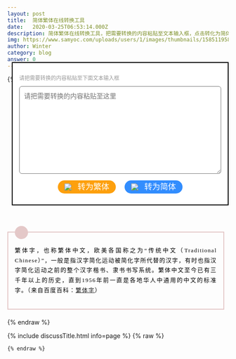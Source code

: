 ```yaml
---
layout: post
title:  简体繁体在线转换工具
date:   2020-03-25T06:53:14.000Z
description: 简体繁体在线转换工具，把需要转换的内容粘贴至文本输入框，点击转化为简体或者转为繁体。繁体字，也称繁体中文，欧美各国称之为“传统中文（Traditional Ch...
img: https://www.samyoc.com/uploads/users/1/images/thumbnails/1585119584075.png
author: Winter
category: blog
answer: 0
---
```

<div class="article-root">
  <div class="article">
    {% include articleTitle.html info=page %}
    {% raw %}
    <div class="article-content"><section data-role="outer" style="font-family:微软雅黑;font-size:16px;margin-bottom: 20px">
    <section data-role="outer" style="font-family:微软雅黑;font-size:16px;">
      <section class="KolEditor">
        <section style="display: flex;justify-content: center;">
          <section
            style="display: flex; align-items: center; border: 1px solid rgb(0, 0, 0); background-color: rgb(255, 255, 255); box-sizing: border-box;">
            <section style="padding: 0px 15px; box-sizing: border-box;"><img
                src="https://www.samyoc.com/uploads/users/1/images/1585120454493.png"
                style="max-width: 100%; display: block; height: auto;"></section>
            <section style="padding: 2px 20px; box-sizing: border-box;">
              <p style="margin: 0;font-size: 16px;letter-spacing: 2px;line-height: 1.75;color: #000;">简体繁体在线转换工具</p>
            </section>
            <section style="padding: 0px 15px; box-sizing: border-box;"><img
                src="https://www.samyoc.com/uploads/users/1/images/1585120459039.png"
                style="max-width: 100%; display: block; height: auto;"></section>
          </section>
        </section>
      </section>
      <p><br></p>
    </section>
    <section class="KolEditor">
      <section
        style="margin: 0px auto; text-align: center; font-size: 0px; padding-bottom: 10px; box-sizing: border-box;">
        <section style="width:300px;"><img
            src="https://www.samyoc.com/uploads/users/1/images/1585120530366.png"
            style="max-width: 100%; vertical-align: bottom; height: auto;"></section>
        <section
          style="border: 2px solid #000;padding: 25px 15px;display: flex;margin-left: 10px;margin-top: -148px;background-color: #fff;transform: rotate(0deg);-webkit-transform: rotate(0deg);-moz-transform: rotate(0deg);-ms-transform: rotate(0deg);-o-transform: rotate(0deg);">
          <section style="flex: 1;">
            <p style="font-size: 12px;margin: 0px;text-align: left;color: #999;margin-bottom: 10px;">请把需要转换的内容粘贴至下面文本输入框</p>
            <div><textarea id="inputText" style="width: 100%;height: 200px;padding: 10px;border-radius: 6px;outline: none;font-size: 15px;" placeholder="请把需要转换的内容粘贴至这里"></textarea></div>
            <div>
              <section id="btnToT"
                style="cursor: pointer;height: 30px;line-height: 30px;border-radius: 15px;background-color: #fda00e;padding: 0px 15px;box-sizing: border-box;margin-top: 15px;display: inline-block;">
                <section style="display: flex;align-items: center;">
                  <section style="display: flex;align-items: center;width: 20px;"><img
                      src="https://www.samyoc.com/uploads/users/1/images/1585120589920.png"
                      style="vertical-align: top; max-width: 100%; height: auto;"></section>
                  <p style="margin: 0px;color: #fff;margin-left: 10px;font-size: 18px;">转为繁体</p>
                </section>
              </section>
              <section  id="btnToS"
                style="cursor: pointer; height: 30px;line-height: 30px;border-radius: 15px;background-color: #328dfe;padding: 0px 15px;box-sizing: border-box;margin-top: 15px;display: inline-block;margin-left: 20px;">
                <section style="display: flex;align-items: center;">
                  <section style="display: flex;align-items: center;width: 20px;"><img
                      src="https://www.samyoc.com/uploads/users/1/images/1585120589920.png"
                      style="vertical-align: top; max-width: 100%; height: auto;"></section>
                  <p style="margin: 0px;color: #fff;margin-left: 10px;font-size: 18px;">转为简体</p>
                </section>
              </section>
            </div>
          </section>
        </section>
        <section style="width:250px;float: right;margin-right: -10px;margin-top: -123px;"><img
            src="https://www.samyoc.com/uploads/users/1/images/1585120530366.png"
            style="max-width: 100%; vertical-align: bottom; height: auto;"></section>
      </section>
    </section>
    <p><br></p>
    <section class="KolEditor">
      <section
        style="display: flex; flex-direction: column; align-items: flex-start; border: 2px solid rgb(228, 200, 200); margin-right: 10px; margin-top: 15px; box-sizing: border-box;">
        <section
          style="margin: -15px 0px 0px 15px; flex-shrink: 0; width: 30px; height: 30px; background-color: rgb(228, 200, 200); border-radius: 50%; box-sizing: border-box;">
        </section>
        <section style="margin: 15px;">
          <p
            style="margin: 0;text-align: justify;line-height: 1.75;font-size: 13px;letter-spacing: 1.5px;color: #000;font-weight: 400;">
            繁体字，也称繁体中文，欧美各国称之为“传统中文（Traditional Chinese）”，一般是指汉字简化运动被简化字所代替的汉字，有时也指汉字简化运动之前的整个汉字楷书、隶书书写系统。繁体中文至今已有三千年以上的历史，直到1956年前一直是各地华人中通用的中文的标准字。（来自百度百科：<a href="https://baike.baidu.com/item/%E7%B9%81%E4%BD%93%E5%AD%97/754496?fr=aladdin" target="_blank">繁体字</a>）</p>
        </section>
        <section style="align-self: flex-end;margin: 0 -10px 15px 0;"><img
            src="https://www.samyoc.com/uploads/users/1/images/1585120716542.png" alt=""
            style="display: block; max-width: 100%; height: auto;"></section>
      </section>
    </section>
  </section>
  <script type="text/javascript">
  var cur_chineseWords = {
      "S":"万与丑专业丛东丝丢两严丧个丬丰临为丽举么义乌乐乔习乡书买乱争于亏云亘亚产亩亲亵亸亿仅从仑仓仪们价众优伙会伛伞伟传伤伥伦伧伪伫体余佣佥侠侣侥侦侧侨侩侪侬俣俦俨俩俪俭债倾偬偻偾偿傥傧储傩儿兑兖党兰关兴兹养兽冁内冈册写军农冢冯冲决况冻净凄凉凌减凑凛几凤凫凭凯击凼凿刍划刘则刚创删别刬刭刽刿剀剂剐剑剥剧劝办务劢动励劲劳势勋勐勚匀匦匮区医华协单卖卢卤卧卫却卺厂厅历厉压厌厍厕厢厣厦厨厩厮县参叆叇双发变叙叠叶号叹叽吁后吓吕吗吣吨听启吴呒呓呕呖呗员呙呛呜咏咔咙咛咝咤咴咸哌响哑哒哓哔哕哗哙哜哝哟唛唝唠唡唢唣唤唿啧啬啭啮啰啴啸喷喽喾嗫呵嗳嘘嘤嘱噜噼嚣嚯团园囱围囵国图圆圣圹场坂坏块坚坛坜坝坞坟坠垄垅垆垒垦垧垩垫垭垯垱垲垴埘埙埚埝埯堑堕塆墙壮声壳壶壸处备复够头夸夹夺奁奂奋奖奥妆妇妈妩妪妫姗姜娄娅娆娇娈娱娲娴婳婴婵婶媪嫒嫔嫱嬷孙学孪宁宝实宠审宪宫宽宾寝对寻导寿将尔尘尧尴尸尽层屃屉届属屡屦屿岁岂岖岗岘岙岚岛岭岳岽岿峃峄峡峣峤峥峦崂崃崄崭嵘嵚嵛嵝嵴巅巩巯币帅师帏帐帘帜带帧帮帱帻帼幂幞干并广庄庆庐庑库应庙庞废庼廪开异弃张弥弪弯弹强归当录彟彦彻径徕御忆忏忧忾怀态怂怃怄怅怆怜总怼怿恋恳恶恸恹恺恻恼恽悦悫悬悭悯惊惧惨惩惫惬惭惮惯愍愠愤愦愿慑慭憷懑懒懔戆戋戏戗战戬户扎扑扦执扩扪扫扬扰抚抛抟抠抡抢护报担拟拢拣拥拦拧拨择挂挚挛挜挝挞挟挠挡挢挣挤挥挦捞损捡换捣据捻掳掴掷掸掺掼揸揽揿搀搁搂搅携摄摅摆摇摈摊撄撑撵撷撸撺擞攒敌敛数斋斓斗斩断无旧时旷旸昙昼昽显晋晒晓晔晕晖暂暧札术朴机杀杂权条来杨杩杰极构枞枢枣枥枧枨枪枫枭柜柠柽栀栅标栈栉栊栋栌栎栏树栖样栾桊桠桡桢档桤桥桦桧桨桩梦梼梾检棂椁椟椠椤椭楼榄榇榈榉槚槛槟槠横樯樱橥橱橹橼檐檩欢欤欧歼殁殇残殒殓殚殡殴毁毂毕毙毡毵氇气氢氩氲汇汉污汤汹沓沟没沣沤沥沦沧沨沩沪沵泞泪泶泷泸泺泻泼泽泾洁洒洼浃浅浆浇浈浉浊测浍济浏浐浑浒浓浔浕涂涌涛涝涞涟涠涡涢涣涤润涧涨涩淀渊渌渍渎渐渑渔渖渗温游湾湿溃溅溆溇滗滚滞滟滠满滢滤滥滦滨滩滪漤潆潇潋潍潜潴澜濑濒灏灭灯灵灾灿炀炉炖炜炝点炼炽烁烂烃烛烟烦烧烨烩烫烬热焕焖焘煅煳熘爱爷牍牦牵牺犊犟状犷犸犹狈狍狝狞独狭狮狯狰狱狲猃猎猕猡猪猫猬献獭玑玙玚玛玮环现玱玺珉珏珐珑珰珲琎琏琐琼瑶瑷璇璎瓒瓮瓯电画畅畲畴疖疗疟疠疡疬疮疯疱疴痈痉痒痖痨痪痫痴瘅瘆瘗瘘瘪瘫瘾瘿癞癣癫癯皑皱皲盏盐监盖盗盘眍眦眬着睁睐睑瞒瞩矫矶矾矿砀码砖砗砚砜砺砻砾础硁硅硕硖硗硙硚确硷碍碛碜碱碹磙礼祎祢祯祷祸禀禄禅离秃秆种积称秽秾稆税稣稳穑穷窃窍窑窜窝窥窦窭竖竞笃笋笔笕笺笼笾筑筚筛筜筝筹签简箓箦箧箨箩箪箫篑篓篮篱簖籁籴类籼粜粝粤粪粮糁糇紧絷纟纠纡红纣纤纥约级纨纩纪纫纬纭纮纯纰纱纲纳纴纵纶纷纸纹纺纻纼纽纾线绀绁绂练组绅细织终绉绊绋绌绍绎经绐绑绒结绔绕绖绗绘给绚绛络绝绞统绠绡绢绣绤绥绦继绨绩绪绫绬续绮绯绰绱绲绳维绵绶绷绸绹绺绻综绽绾绿缀缁缂缃缄缅缆缇缈缉缊缋缌缍缎缏缐缑缒缓缔缕编缗缘缙缚缛缜缝缞缟缠缡缢缣缤缥缦缧缨缩缪缫缬缭缮缯缰缱缲缳缴缵罂网罗罚罢罴羁羟羡翘翙翚耢耧耸耻聂聋职聍联聩聪肃肠肤肷肾肿胀胁胆胜胧胨胪胫胶脉脍脏脐脑脓脔脚脱脶脸腊腌腘腭腻腼腽腾膑臜舆舣舰舱舻艰艳艹艺节芈芗芜芦苁苇苈苋苌苍苎苏苘苹茎茏茑茔茕茧荆荐荙荚荛荜荞荟荠荡荣荤荥荦荧荨荩荪荫荬荭荮药莅莜莱莲莳莴莶获莸莹莺莼萚萝萤营萦萧萨葱蒇蒉蒋蒌蓝蓟蓠蓣蓥蓦蔷蔹蔺蔼蕲蕴薮藁藓虏虑虚虫虬虮虽虾虿蚀蚁蚂蚕蚝蚬蛊蛎蛏蛮蛰蛱蛲蛳蛴蜕蜗蜡蝇蝈蝉蝎蝼蝾螀螨蟏衅衔补衬衮袄袅袆袜袭袯装裆裈裢裣裤裥褛褴襁襕见观觃规觅视觇览觉觊觋觌觍觎觏觐觑觞触觯詟誉誊讠计订讣认讥讦讧讨让讪讫训议讯记讱讲讳讴讵讶讷许讹论讻讼讽设访诀证诂诃评诅识诇诈诉诊诋诌词诎诏诐译诒诓诔试诖诗诘诙诚诛诜话诞诟诠诡询诣诤该详诧诨诩诪诫诬语诮误诰诱诲诳说诵诶请诸诹诺读诼诽课诿谀谁谂调谄谅谆谇谈谊谋谌谍谎谏谐谑谒谓谔谕谖谗谘谙谚谛谜谝谞谟谠谡谢谣谤谥谦谧谨谩谪谫谬谭谮谯谰谱谲谳谴谵谶谷豮贝贞负贠贡财责贤败账货质贩贪贫贬购贮贯贰贱贲贳贴贵贶贷贸费贺贻贼贽贾贿赀赁赂赃资赅赆赇赈赉赊赋赌赍赎赏赐赑赒赓赔赕赖赗赘赙赚赛赜赝赞赟赠赡赢赣赪赵赶趋趱趸跃跄跖跞践跶跷跸跹跻踊踌踪踬踯蹑蹒蹰蹿躏躜躯车轧轨轩轪轫转轭轮软轰轱轲轳轴轵轶轷轸轹轺轻轼载轾轿辀辁辂较辄辅辆辇辈辉辊辋辌辍辎辏辐辑辒输辔辕辖辗辘辙辚辞辩辫边辽达迁过迈运还这进远违连迟迩迳迹适选逊递逦逻遗遥邓邝邬邮邹邺邻郁郄郏郐郑郓郦郧郸酝酦酱酽酾酿释里鉅鉴銮錾钆钇针钉钊钋钌钍钎钏钐钑钒钓钔钕钖钗钘钙钚钛钝钞钟钠钡钢钣钤钥钦钧钨钩钪钫钬钭钮钯钰钱钲钳钴钵钶钷钸钹钺钻钼钽钾钿铀铁铂铃铄铅铆铈铉铊铋铍铎铏铐铑铒铕铗铘铙铚铛铜铝铞铟铠铡铢铣铤铥铦铧铨铪铫铬铭铮铯铰铱铲铳铴铵银铷铸铹铺铻铼铽链铿销锁锂锃锄锅锆锇锈锉锊锋锌锍锎锏锐锑锒锓锔锕锖锗错锚锜锞锟锠锡锢锣锤锥锦锨锩锫锬锭键锯锰锱锲锳锴锵锶锷锸锹锺锻锼锽锾锿镀镁镂镃镆镇镈镉镊镌镍镎镏镐镑镒镕镖镗镙镚镛镜镝镞镟镠镡镢镣镤镥镦镧镨镩镪镫镬镭镮镯镰镱镲镳镴镶长门闩闪闫闬闭问闯闰闱闲闳间闵闶闷闸闹闺闻闼闽闾闿阀阁阂阃阄阅阆阇阈阉阊阋阌阍阎阏阐阑阒阓阔阕阖阗阘阙阚阛队阳阴阵阶际陆陇陈陉陕陧陨险随隐隶隽难雏雠雳雾霁霉霭靓静靥鞑鞒鞯鞴韦韧韨韩韪韫韬韵页顶顷顸项顺须顼顽顾顿颀颁颂颃预颅领颇颈颉颊颋颌颍颎颏颐频颒颓颔颕颖颗题颙颚颛颜额颞颟颠颡颢颣颤颥颦颧风飏飐飑飒飓飔飕飖飗飘飙飚飞飨餍饤饥饦饧饨饩饪饫饬饭饮饯饰饱饲饳饴饵饶饷饸饹饺饻饼饽饾饿馀馁馂馃馄馅馆馇馈馉馊馋馌馍馎馏馐馑馒馓馔馕马驭驮驯驰驱驲驳驴驵驶驷驸驹驺驻驼驽驾驿骀骁骂骃骄骅骆骇骈骉骊骋验骍骎骏骐骑骒骓骔骕骖骗骘骙骚骛骜骝骞骟骠骡骢骣骤骥骦骧髅髋髌鬓魇魉鱼鱽鱾鱿鲀鲁鲂鲄鲅鲆鲇鲈鲉鲊鲋鲌鲍鲎鲏鲐鲑鲒鲓鲔鲕鲖鲗鲘鲙鲚鲛鲜鲝鲞鲟鲠鲡鲢鲣鲤鲥鲦鲧鲨鲩鲪鲫鲬鲭鲮鲯鲰鲱鲲鲳鲴鲵鲶鲷鲸鲹鲺鲻鲼鲽鲾鲿鳀鳁鳂鳃鳄鳅鳆鳇鳈鳉鳊鳋鳌鳍鳎鳏鳐鳑鳒鳓鳔鳕鳖鳗鳘鳙鳛鳜鳝鳞鳟鳠鳡鳢鳣鸟鸠鸡鸢鸣鸤鸥鸦鸧鸨鸩鸪鸫鸬鸭鸮鸯鸰鸱鸲鸳鸴鸵鸶鸷鸸鸹鸺鸻鸼鸽鸾鸿鹀鹁鹂鹃鹄鹅鹆鹇鹈鹉鹊鹋鹌鹍鹎鹏鹐鹑鹒鹓鹔鹕鹖鹗鹘鹚鹛鹜鹝鹞鹟鹠鹡鹢鹣鹤鹥鹦鹧鹨鹩鹪鹫鹬鹭鹯鹰鹱鹲鹳鹴鹾麦麸黄黉黡黩黪黾鼋鼌鼍鼗鼹齄齐齑齿龀龁龂龃龄龅龆龇龈龉龊龋龌龙龚龛龟志制咨只里系范松没尝尝闹面准钟别闲乾尽脏拼",
      "T":"萬與醜專業叢東絲丟兩嚴喪個爿豐臨為麗舉麽義烏樂喬習鄉書買亂爭於虧雲亙亞產畝親褻亸億僅從侖倉儀們價眾優夥會傴傘偉傳傷倀倫傖偽佇體余傭僉俠侶僥偵側僑儈儕儂俁儔儼倆儷儉債傾傯僂僨償儻儐儲儺兒兌兗黨蘭關興茲養獸囅內岡冊寫軍農冢馮沖決況凍凈淒涼淩減湊凜幾鳳鳧憑凱擊氹鑿芻劃劉則剛創刪別刬剄劊劌剴劑剮劍剝劇勸辦務勱動勵勁勞勢勛猛勚勻匭匱區醫華協單賣盧鹵臥衛卻巹廠廳歷厲壓厭厙廁廂厴廈廚廄廝縣參叆叇雙發變敘叠葉號嘆嘰籲後嚇呂嗎唚噸聽啟吳嘸囈嘔嚦唄員咼嗆嗚詠哢嚨嚀噝咤噅鹹哌響啞噠嘵嗶噦嘩噲嚌噥喲嘜唝嘮唡嗩唣喚唿嘖嗇囀嚙啰啴嘯噴嘍嚳囁呵噯噓嚶囑嚕劈囂謔團園囪圍圇國圖圓聖壙場阪壞塊堅壇壢壩塢墳墜壟壟壚壘墾坰堊墊埡垯垱塏堖塒塤堝墊垵塹墮塆墻壯聲殼壺壸處備復夠頭誇夾奪奩奐奮獎奧妝婦媽嫵嫗媯姍姜婁婭嬈嬌孌娛媧嫻婳嬰嬋嬸媼嬡嬪嬙嬤孫學孿寧寶實寵審憲宮寬賓寢對尋導壽將爾塵堯尷屍盡層屃屜屆屬屢屨嶼歲豈嶇崗峴嶴嵐島嶺嶽崠巋峃嶧峽峣嶠崢巒嶗崍崄嶄嶸嵚崳嶁脊巔鞏巰幣帥師幃帳簾幟帶幀幫幬幘幗冪襆幹並廣莊慶廬廡庫應廟龐廢庼廩開異棄張彌弳彎彈強歸當錄彟彥徹徑徠禦憶懺憂愾懷態慫憮慪悵愴憐總懟懌戀懇惡慟懨愷惻惱惲悅愨懸慳憫驚懼慘懲憊愜慚憚慣湣慍憤憒願懾慭怵懣懶懍戇戔戲戧戰戩戶紮撲扡執擴捫掃揚擾撫拋摶摳掄搶護報擔擬攏揀擁攔擰撥擇掛摯攣挜撾撻挾撓擋撟掙擠揮挦撈損撿換搗據撚擄摑擲撣摻摜摣攬撳攙擱摟攪攜攝攄擺搖擯攤攖撐攆擷擼攛擻攢敵斂數齋斕鬥斬斷無舊時曠旸曇晝昽顯晉曬曉曄暈暉暫曖劄術樸機殺雜權條來楊榪傑極構樅樞棗櫪梘棖槍楓梟櫃檸檉梔柵標棧櫛櫳棟櫨櫟欄樹棲樣欒棬椏橈楨檔榿橋樺檜槳樁夢梼梾檢欞槨櫝槧欏橢樓欖櫬櫚櫸槚檻檳櫧橫檣櫻櫫櫥櫓櫞檐檁歡歟歐殲歿殤殘殞殮殫殯毆毀轂畢斃氈毿氌氣氫氬氳匯漢汙湯洶沓溝沒灃漚瀝淪滄沨溈滬沵濘淚澩瀧瀘濼瀉潑澤涇潔灑窪浹淺漿澆湞浉濁測澮濟瀏浐渾滸濃潯浕塗湧濤澇淶漣潿渦涢渙滌潤澗漲澀澱淵淥漬瀆漸澠漁瀋滲溫遊灣濕潰濺漵溇潷滾滯灩灄滿瀅濾濫灤濱灘滪濫瀠瀟瀲濰潛瀦瀾瀨瀕灝滅燈靈災燦煬爐燉煒熗點煉熾爍爛烴燭煙煩燒燁燴燙燼熱煥燜燾煆糊溜愛爺牘牦牽犧犢犟狀獷獁猶狽麅狝獰獨狹獅獪猙獄猻獫獵獼玀豬貓猬獻獺璣玙玚瑪瑋環現玱璽瑉玨琺瓏珰琿琎璉瑣瓊瑤璦璇瓔瓚甕甌電畫暢畬疇癤療瘧癘瘍癧瘡瘋皰屙癰痙癢瘂癆瘓癇癡癉瘆瘞瘺癟癱癮癭癩癬癲臒皚皺皸盞鹽監蓋盜盤瞘眥眬著睜睞瞼瞞矚矯磯礬礦碭碼磚硨硯碸礪礱礫礎硁矽碩硤磽硙硚確鹼礙磧磣堿碹滾禮祎禰禎禱禍稟祿禪離禿稈種積稱穢秾穭稅穌穩穡窮竊竅窯竄窩窺竇窶豎競篤筍筆筧箋籠籩築篳篩筜箏籌簽簡箓簀篋籜籮簞簫簣簍籃籬籪籟糴類秈糶糲粵糞糧糝糇緊縶糸糾紆紅紂纖紇約級紈纊紀紉緯紜纮純紕紗綱納纴縱綸紛紙紋紡纻纼紐紓線紺紲紱練組紳細織終縐絆紼絀紹繹經紿綁絨結絝繞绖絎繪給絢絳絡絕絞統綆綃絹繡绤綏絳繼綈績緒綾绬續綺緋綽緔緄繩維綿綬繃綢绹綹綣綜綻綰綠綴緇緙緗緘緬纜緹緲緝缊繢緦綞緞緶缐緱縋緩締縷編緡緣縉縛縟縝縫缞縞纏縭縊縑繽縹縵縲纓縮繆繅纈繚繕繒韁繾繰繯繳纘罌網羅罰罷羆羈羥羨翹翙翚耮耬聳恥聶聾職聹聯聵聰肅腸膚膁腎腫脹脅膽勝朧腖臚脛膠脈膾臟臍腦膿臠腳脫腡臉臘腌腘腭膩靦膃騰臏臜輿艤艦艙艫艱艷艹藝節羋薌蕪蘆蓯葦藶莧萇蒼苧蘇檾蘋莖蘢蔦塋煢繭荊薦荙莢蕘蓽蕎薈薺蕩榮葷滎犖熒蕁藎蓀蔭蕒葒葤藥蒞蓧萊蓮蒔萵薟獲蕕瑩鶯蒓萚蘿螢營縈蕭薩蔥蕆蕢蔣蔞藍薊蘺蕷鎣驀薔蘞藺藹蘄蘊藪槁蘚虜慮虛蟲虬蟣雖蝦蠆蝕蟻螞蠶蠔蜆蠱蠣蟶蠻蟄蛺蟯螄蠐蛻蝸蠟蠅蟈蟬蠍螻蠑螀蟎蟏釁銜補襯袞襖裊袆襪襲袯裝襠裈褳襝褲襇褸襤繈襕見觀觃規覓視覘覽覺覬覡覿觍覦覯覲覷觴觸觶詟譽謄訁計訂訃認譏訐訌討讓訕訖訓議訊記讱講諱謳詎訝訥許訛論讻訟諷設訪訣證詁訶評詛識诇詐訴診詆謅詞詘詔诐譯詒誆誄試詿詩詰詼誠誅詵話誕詬詮詭詢詣諍該詳詫諢詡诪誡誣語誚誤誥誘誨誑說誦誒請諸諏諾讀諑誹課諉諛誰諗調諂諒諄誶談誼謀諶諜謊諫諧謔謁謂諤諭諼讒諮諳諺諦謎諞谞謨讜謖謝謠謗謚謙謐謹謾謫譾謬譚譖譙讕譜譎讞譴譫讖谷豮貝貞負贠貢財責賢敗賬貨質販貪貧貶購貯貫貳賤賁貰貼貴貺貸貿費賀貽賊贄賈賄貲賃賂贓資賅贐賕賑賚賒賦賭賫贖賞賜赑赒賡賠賧賴赗贅賻賺賽賾贗贊赟贈贍贏贛赪趙趕趨趲躉躍蹌跖躒踐跶蹺蹕躚躋踴躊蹤躓躑躡蹣躕躥躪躦軀車軋軌軒轪軔轉軛輪軟轟軲軻轤軸軹軼軤軫轢軺輕軾載輊轎辀輇輅較輒輔輛輦輩輝輥輞辌輟輜輳輻輯辒輸轡轅轄輾轆轍轔辭辯辮邊遼達遷過邁運還這進遠違連遲邇逕跡適選遜遞邐邏遺遙鄧鄺鄔郵鄒鄴鄰郁郤郟鄶鄭鄆酈鄖鄲醞酦醬釅釃釀釋裏鉅鑒鑾鏨釓釔針釘釗釙釕釷釬釧釤钑釩釣鍆釹钖釵钘鈣鈈鈦鈍鈔鐘鈉鋇鋼鈑鈐鑰欽鈞鎢鉤鈧鈁鈥鈄鈕鈀鈺錢鉦鉗鈷缽鈳鉕鈽鈸鉞鉆鉬鉭鉀鈿鈾鐵鉑鈴鑠鉛鉚鈰鉉鉈鉍鈹鐸铏銬銠鉺銪鋏鋣鐃铚鐺銅鋁銱銦鎧鍘銖銑鋌銩铦鏵銓鉿銚鉻銘錚銫鉸銥鏟銃鐋銨銀銣鑄鐒鋪铻錸鋱鏈鏗銷鎖鋰鋥鋤鍋鋯鋨銹銼鋝鋒鋅鋶鐦鐧銳銻鋃鋟鋦錒錆鍺錯錨锜錁錕锠錫錮鑼錘錐錦鍁錈錇錟錠鍵鋸錳錙鍥锳鍇鏘鍶鍔鍤鍬鍾鍛鎪锽鍰鎄鍍鎂鏤镃鏌鎮镈鎘鑷鐫鎳鎿鎦鎬鎊鎰镕鏢鏜鏍镚鏞鏡鏑鏃鏇镠鐔鐝鐐鏷鑥鐓鑭鐠鑹鏹鐙鑊鐳镮鐲鐮鐿鑔鑣镴鑲長門閂閃閆闬閉問闖閏闈閑閎間閔閌悶閘鬧閨聞闥閩閭闿閥閣閡閫鬮閱閬阇閾閹閶鬩閿閽閻閼闡闌闃阓闊闋闔闐阘闕闞阛隊陽陰陣階際陸隴陳陘陜隉隕險隨隱隸雋難雛讎靂霧霽黴靄靚靜靨韃鞽韉韝韋韌韨韓韙韞韜韻頁頂頃頇項順須頊頑顧頓頎頒頌頏預顱領頗頸頡頰颋頜潁颎頦頤頻颒頹頷颕穎顆題颙顎顓顏額顳顢顛顙顥颣顫顬顰顴風飏飐颮颯颶飔颼飖飗飄飆飈飛饗饜饤饑饦餳飩餼飪飫飭飯飲餞飾飽飼饳飴餌饒餉饸饹餃饻餅餑饾餓餘餒馂馃餛餡館餷饋馉餿饞馌饃馎餾饈饉饅饊饌饢馬馭馱馴馳驅驲駁驢駔駛駟駙駒騶駐駝駑駕驛駘驍罵骃驕驊駱駭駢骉驪騁驗骍骎駿騏騎騍騅骔骕驂騙騭骙騷騖驁騮騫騸驃騾驄驏驟驥骦驤髏髖髕鬢魘魎魚鱽鱾魷鲀魯魴鲄鮁鮃鮎鱸鲉鲊鮒鲌鮑鱟鲏鮐鮭鮚鲓鮪鮞鲖鲗鲘鲙鱭鮫鮮鲝鯗鱘鯁鱺鰱鰹鯉鰣鰷鯀鯊鯇鲪鯽鲬鯖鯪鲯鯫鯡鯤鯧鯝鯢鯰鯛鯨鲹鯴鯔鱝鰈鲾鲿鳀鳁鳂鰓鱷鰍鰒鰉鳈鳉鯿鰠鰲鰭鰨鰥鰩鳑鳒鰳鰾鱈鱉鰻鰵鱅鳛鱖鱔鱗鱒鳠鳡鱧鳣鳥鳩雞鳶鳴鸤鷗鴉鸧鴇鴆鴣鶇鸕鴨鸮鴦鸰鴟鴝鴛鸴鴕鷥鷙鴯鴰鵂鸻鸼鴿鸞鴻鹀鵓鸝鵑鵠鵝鵒鷴鵜鵡鵲鶓鵪鹍鵯鵬鹐鶉鹒鹓鹔鶘鹖鶚鶻鶿鶥鶩鹝鷂鹟鹠鹡鹢鶼鶴鹥鸚鷓鷚鷯鷦鷲鷸鷺鹯鷹鸌鹲鸛鹴鹺麥麩黃黌黡黷黲黽黿鼌鼉鼗鼴齇齊齏齒齔龁龂齟齡齙齠齜齦齬齪齲齷龍龔龕龜誌制咨只裏系範松沒嘗嘗鬧面準鐘別閑乾盡臟拼"
  };
  function convert_tranStr (str, toT) {
      var i;
      var letter;
      var code;
      var isChinese;
      var index;
      var src;
      var des;
      var result = "";
  
      if (toT) {
          src = cur_chineseWords.S;
          des = cur_chineseWords.T;
      } else {
          src = cur_chineseWords.T;
          des = cur_chineseWords.S;
      }
  
      if (typeof str !== "string") {
          return str;
      }
  
      for (i = 0; i < str.length; i++) {
          letter = str.charAt(i);
          code = str.charCodeAt(i);
          // 根据字符的Unicode判断是否为汉字，以提高性能
          isChinese = (code > 0x3400 && code < 0x9FC3) || (code > 0xF900 && code < 0xFA6A);
          if (!isChinese) {
              result += letter;
              continue;
          }
  
          index = src.indexOf(letter);
  
          if (index !== -1) {
              result += des.charAt(index);
          } else {
              result += letter;
          }
      }
  
      return result;
  }
  var Chinese_converter = {
    s2t:function (str){
      return convert_tranStr(str,true)
    },
    t2s:function (str){
      return convert_tranStr(str,false)
    }
  };
  
  (function(){
    var btnToT = document.getElementById("btnToT");
    var btnToS = document.getElementById("btnToS");
    var inputText = document.getElementById("inputText");
    btnToT.onclick = function() {
      inputText.value = Chinese_converter.s2t(inputText.value);
    };
    btnToS.onclick = function() {
      inputText.value = Chinese_converter.t2s(inputText.value);
    };
  })();
  
  </script></div>
    {% endraw %}
  </div>

  <div class="discuss-wrapper">
    {% include discussTitle.html info=page %}
    {% raw %}
    
    {% endraw %}
  </div>
<div>
